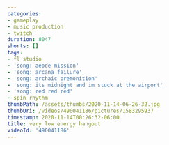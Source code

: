 ```yaml
---
categories:
- gameplay
- music production
- twitch
duration: 8047
shorts: []
tags:
- fl studio
- 'song: aeode mission'
- 'song: arcana failure'
- 'song: archaic premonition'
- 'song: its midnight and im stuck at the airport'
- 'song: red red red'
- spin rhythm
thumbPath: /assets/thumbs/2020-11-14-06-26-32.jpg
thumbUri: /videos/490041186/pictures/1583295937
timestamp: 2020-11-14T00:26:32-06:00
title: very low energy hangout
videoId: '490041186'
---
```

